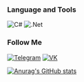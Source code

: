 ### Language and Tools
![C#](https://img.shields.io/badge/-C%23-090909?style=for-the-badge&logo=csharp&logoColor=4E62E0)
![.Net](https://img.shields.io/badge/-Framework-090909?style=for-the-badge&logo=.net&logoColor=D345E0)

### Follow Me
[![Telegram](https://img.shields.io/badge/-Telegram-090909?style=for-the-badge&logo=telegram)](https://t.me/viknsagit)
[![VK](https://img.shields.io/badge/-VK-090909?style=for-the-badge&logo=vk&logoColor=fffff)](https://vk.com/viknsagit)

[![Anurag's GitHub stats](https://github-readme-stats.vercel.app/api?username=viknsagit&count_private=true&show_icons=true&theme=radical)
](https://github.com/anuraghazra/github-readme-stats)

